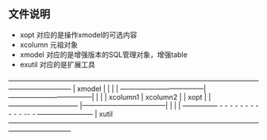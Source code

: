 ## 文件说明

- xopt 对应的是操作xmodel的可选内容
- xcolumn 元祖对象
- xmodel 对应的是增强版本的SQL管理对象，增强table
- exutil 对应的是扩展工具


—————————————————————————————————————————————
|      xmodel                    |
|                                |
|    ————————————|————————————|  |
|    | xcolumn1  | xcolumn2   |  |   xopt
|    |—————————— |————————————|  | 
|                                | 
————— - - - - - - - - - - - -- - ————————
|    xutil  
—————————————————————————————————————————————